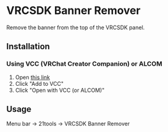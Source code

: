 # VRCSDK Banner Remover

Remove the banner from the top of the VRCSDK panel.

## Installation

### Using VCC (VRChat Creator Companion) or ALCOM
1. Open [this link](https://yuleo21.github.io/VRCSDKBannerRemover-repo/)
2. Click "Add to VCC"
3. Click "Open with VCC (or ALCOM)"

## Usage
Menu bar -> 21tools -> VRCSDK Banner Remover
